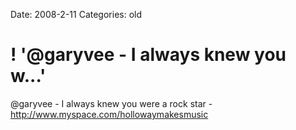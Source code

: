 Date: 2008-2-11
Categories: old

# ! '@garyvee - I always knew you w...'

@garyvee - I always knew you were a rock star - http://www.myspace.com/hollowaymakesmusic
